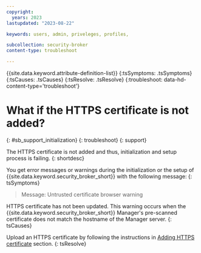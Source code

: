 ```yaml
---
copyright:
  years: 2023
lastupdated: "2023-08-22"

keywords: users, admin, priveleges, profiles,

subcollection: security-broker
content-type: troubleshoot

---
```


{{site.data.keyword.attribute-definition-list}}
{:tsSymptoms: .tsSymptoms}
{:tsCauses: .tsCauses}
{:tsResolve: .tsResolve}
{:troubleshoot: data-hd-content-type='troubleshoot'}


# What if the HTTPS certificate is not added?
{: #sb_support_initialization}
{: troubleshoot}
{: support}

The HTTPS certificate is not added and thus, initialization and setup process is failing.
{: shortdesc}

You get error messages or warnings during the initialization or the setup of {{site.data.keyword.security_broker_short}} with the following message:
{: tsSymptoms}

> Message: Untrusted certificate browser warning

HTTPS certificate has not been updated. This warning occurs when the {{site.data.keyword.security_broker_short}} Manager's pre-scanned certificate does not match the hostname of the Manager server.
{: tsCauses}

Upload an HTTPS certificate by following the instructions in [Adding HTTPS certificate](/docs/security-broker?topic=security-broker-sb_add_https) section.
{: tsResolve}


